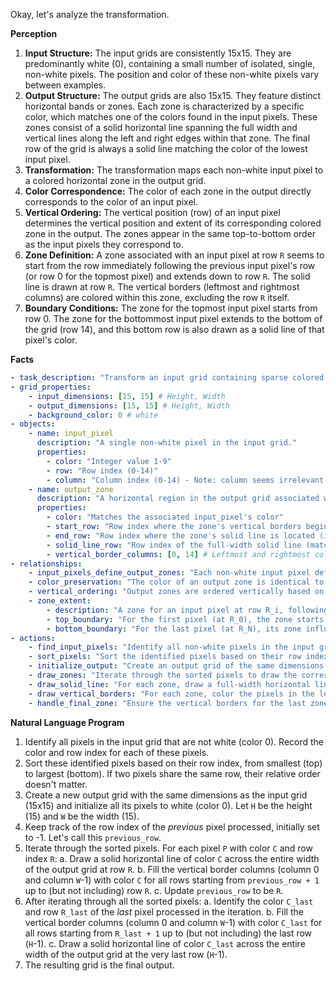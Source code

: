 Okay, let's analyze the transformation.

**Perception**

1.  **Input Structure:** The input grids are consistently 15x15. They are predominantly white (0), containing a small number of isolated, single, non-white pixels. The position and color of these non-white pixels vary between examples.
2.  **Output Structure:** The output grids are also 15x15. They feature distinct horizontal bands or zones. Each zone is characterized by a specific color, which matches one of the colors found in the input pixels. These zones consist of a solid horizontal line spanning the full width and vertical lines along the left and right edges within that zone. The final row of the grid is always a solid line matching the color of the lowest input pixel.
3.  **Transformation:** The transformation maps each non-white input pixel to a colored horizontal zone in the output grid.
4.  **Color Correspondence:** The color of each zone in the output directly corresponds to the color of an input pixel.
5.  **Vertical Ordering:** The vertical position (row) of an input pixel determines the vertical position and extent of its corresponding colored zone in the output. The zones appear in the same top-to-bottom order as the input pixels they correspond to.
6.  **Zone Definition:** A zone associated with an input pixel at row `R` seems to start from the row immediately following the previous input pixel's row (or row 0 for the topmost pixel) and extends down to row `R`. The solid line is drawn at row `R`. The vertical borders (leftmost and rightmost columns) are colored within this zone, excluding the row `R` itself.
7.  **Boundary Conditions:** The zone for the topmost input pixel starts from row 0. The zone for the bottommost input pixel extends to the bottom of the grid (row 14), and this bottom row is also drawn as a solid line of that pixel's color.

**Facts**


```yaml
- task_description: "Transform an input grid containing sparse colored pixels into an output grid with horizontal zones defined by those pixels."
- grid_properties:
    - input_dimensions: [15, 15] # Height, Width
    - output_dimensions: [15, 15] # Height, Width
    - background_color: 0 # white
- objects:
    - name: input_pixel
      description: "A single non-white pixel in the input grid."
      properties:
        - color: "Integer value 1-9"
        - row: "Row index (0-14)"
        - column: "Column index (0-14) - Note: column seems irrelevant for the transformation"
    - name: output_zone
      description: "A horizontal region in the output grid associated with an input_pixel."
      properties:
        - color: "Matches the associated input_pixel's color"
        - start_row: "Row index where the zone's vertical borders begin"
        - end_row: "Row index where the zone's solid line is located (inclusive)"
        - solid_line_row: "Row index of the full-width solid line (matches end_row)"
        - vertical_border_columns: [0, 14] # Leftmost and rightmost columns
- relationships:
    - input_pixels_define_output_zones: "Each non-white input pixel defines one output zone."
    - color_preservation: "The color of an output zone is identical to the color of its corresponding input pixel."
    - vertical_ordering: "Output zones are ordered vertically based on the row index of their corresponding input pixels (top to bottom)."
    - zone_extent:
        - description: "A zone for an input pixel at row R_i, following a pixel at R_{i-1}, occupies rows from R_{i-1}+1 to R_i."
        - top_boundary: "For the first pixel (at R_0), the zone starts at row 0."
        - bottom_boundary: "For the last pixel (at R_N), its zone influence extends to the last row (H-1), and the last row becomes a solid line of its color."
- actions:
    - find_input_pixels: "Identify all non-white pixels in the input grid, recording their color and row index."
    - sort_pixels: "Sort the identified pixels based on their row index in ascending order."
    - initialize_output: "Create an output grid of the same dimensions as the input, filled with the background color (white)."
    - draw_zones: "Iterate through the sorted pixels to draw the corresponding zones in the output grid."
    - draw_solid_line: "For each zone, draw a full-width horizontal line using the zone's color at the zone's end_row."
    - draw_vertical_borders: "For each zone, color the pixels in the leftmost and rightmost columns between the zone's start_row and end_row-1 using the zone's color."
    - handle_final_zone: "Ensure the vertical borders for the last zone extend to the second-to-last row, and draw a solid line across the last row using the last zone's color."

```


**Natural Language Program**

1.  Identify all pixels in the input grid that are not white (color 0). Record the color and row index for each of these pixels.
2.  Sort these identified pixels based on their row index, from smallest (top) to largest (bottom). If two pixels share the same row, their relative order doesn't matter.
3.  Create a new output grid with the same dimensions as the input grid (15x15) and initialize all its pixels to white (color 0). Let `H` be the height (15) and `W` be the width (15).
4.  Keep track of the row index of the *previous* pixel processed, initially set to -1. Let's call this `previous_row`.
5.  Iterate through the sorted pixels. For each pixel `P` with color `C` and row index `R`:
    a.  Draw a solid horizontal line of color `C` across the entire width of the output grid at row `R`.
    b.  Fill the vertical border columns (column 0 and column `W`-1) with color `C` for all rows starting from `previous_row + 1` up to (but not including) row `R`.
    c.  Update `previous_row` to be `R`.
6.  After iterating through all the sorted pixels:
    a.  Identify the color `C_last` and row `R_last` of the *last* pixel processed in the iteration.
    b.  Fill the vertical border columns (column 0 and column `W`-1) with color `C_last` for all rows starting from `R_last + 1` up to (but not including) the last row (`H`-1).
    c.  Draw a solid horizontal line of color `C_last` across the entire width of the output grid at the very last row (`H`-1).
7.  The resulting grid is the final output.